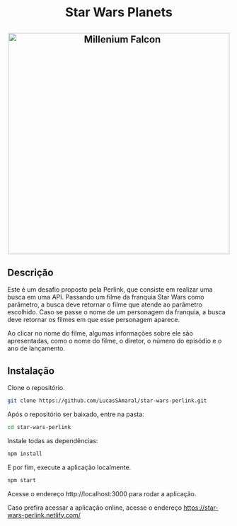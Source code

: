 <h1 align="center">Star Wars Planets</h1>

<h2 align="center"><img src="https://www.mysoti.com/img/user/angold01/product/web/1447319/1447319_show_default.png" width="500" alt="Millenium Falcon"></img></h2>

## Descrição

Este é um desafio proposto pela Perlink, que consiste em realizar uma busca em uma API. Passando um filme da franquia Star Wars como parâmetro, a busca deve retornar o filme que atende ao parâmetro escolhido. Caso se passe o nome de um personagem da franquia, a busca deve retornar os filmes em que esse personagem aparece.

Ao clicar no nome do filme, algumas informações sobre ele são apresentadas, como o nome do filme, o diretor, o número do episódio e o ano de lançamento.

## Instalação

Clone o repositório.

``` bash
git clone https://github.com/LucasSAmaral/star-wars-perlink.git
```
Após o repositório ser baixado, entre na pasta:

``` bash
cd star-wars-perlink
```

Instale todas as dependências:

``` bash
npm install
```

E por fim, execute a aplicação localmente.

``` bash
npm start
```

Acesse o endereço http://localhost:3000 para rodar a aplicação.

Caso prefira acessar a aplicação online, acesse o endereço https://star-wars-perlink.netlify.com/
